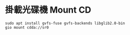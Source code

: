# 掛載光碟機 Mount CD

```
sudo apt install gvfs-fuse gvfs-backends libglib2.0-bin
gio mount cdda://sr0
```

